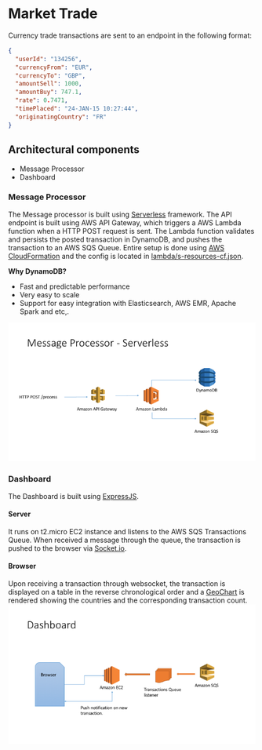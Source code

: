 # Market Trade

Currency trade transactions are sent to an endpoint in the following format:

```json
{
  "userId": "134256",
  "currencyFrom": "EUR",
  "currencyTo": "GBP",
  "amountSell": 1000,
  "amountBuy": 747.1,
  "rate": 0.7471,
  "timePlaced": "24-JAN-15 10:27:44",
  "originatingCountry": "FR"
}
```

## Architectural components
  - Message Processor
  - Dashboard

### Message Processor
The Message processor is built using [Serverless] framework. The API endpoint is built using AWS API Gateway, which triggers a AWS Lambda function when a HTTP POST request is sent. The Lambda function validates and persists the posted transaction in DynamoDB, and pushes the transaction to an AWS SQS Queue. Entire setup is done using [AWS CloudFormation] and the config is located in [lambda/s-resources-cf.json].

**Why DynamoDB?**
 - Fast and predictable performance
 - Very easy to scale
 - Support for easy integration with Elasticsearch, AWS EMR, Apache Spark and etc,.


![alt Message Processor Architecture](https://raw.githubusercontent.com/sriprasanna/market-trade/master/message-processor.png)

### Dashboard
The Dashboard is built using [ExpressJS].
#### Server
It runs on t2.micro EC2 instance and listens to the AWS SQS Transactions Queue. When received a message through the queue, the transaction is pushed to the browser via [Socket.io].
#### Browser
Upon receiving a transaction through websocket, the transaction is displayed on a table in the reverse chronological order and a [GeoChart] is rendered showing the countries and the corresponding transaction count.
![alt Dashboard Architecture](https://raw.githubusercontent.com/sriprasanna/market-trade/master/dashboard.png)


[Serverless]: <http://serverless.com/>
[ExpressJS]: <https://expressjs.com/>
[Socket.io]: <http://socket.io/>
[GeoChart]: <https://developers.google.com/chart/interactive/docs/gallery/geochart#region-geocharts>
[AWS CloudFormation]: <https://aws.amazon.com/cloudformation/>
[lambda/s-resources-cf.json]: <https://github.com/sriprasanna/market-trade/blob/master/lambda/s-resources-cf.json>
